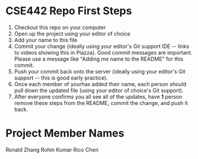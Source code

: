# CSE442 Repo First Steps

1. Checkout this repo on your computer
2. Open up the project using your editor of choice
3. Add your name to this file
4. Commit your change (ideally using your editor's Git support IDE -- links to videos showing this in Piazza).
   Good commit messages are important. Please use a message like "Adding me name to the README" for this commit.
5. Push your commit back onto the server (ideally using your editor's Git support -- this is good early practice).
6. Once each member of yourhas added their name, each person should pull down the updated file (using your editor of choice's Git support).
7. After everyone confirms you all see all of the updates, have **1** person remove these steps from the README, commit the change, and push it back.

# Project Member Names

Ronald Zhang
Rohin Kumar
Rico Chen
